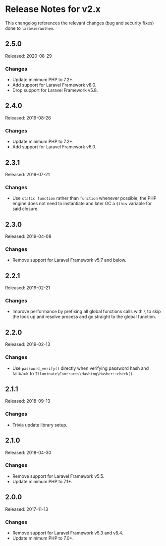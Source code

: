 # Release Notes for v2.x

This changelog references the relevant changes (bug and security fixes) done to `laravie/authen`.

## 2.5.0

Released: 2020-08-29

### Changes

* Update minimum PHP to 7.2+.
* Add support for Laravel Framework v8.0.
* Drop support for Laravel Framework v5.8.

## 2.4.0

Released: 2019-08-26

### Changes

* Update minimum PHP to 7.2+.
* Add support for Laravel Framework v6.0.

## 2.3.1

Released: 2019-07-21

### Changes

* Use `static function` rather than `function` whenever possible, the PHP engine does not need to instantiate and later GC a `$this` variable for said closure.

## 2.3.0

Released: 2019-04-08

### Changes

* Remove support for Laravel Framework v5.7 and below.

## 2.2.1

Released: 2019-02-21

### Changes

* Improve performance by prefixing all global functions calls with `\` to skip the look up and resolve process and go straight to the global function.

## 2.2.0

Released: 2019-02-13

### Changes

* Use `password_verify()` directly when verifying password hash and fallback to `Illuminate\Contracts\Hashing\Hasher::check()`.

## 2.1.1

Released: 2018-09-13

### Changes

* Trivia update library setup.

## 2.1.0

Released: 2018-04-30

### Changes

* Remove support for Laravel Framework v5.5.
* Update minimum PHP to 7.1+.

## 2.0.0

Released: 2017-11-13

### Changes

* Remove support for Laravel Framework v5.3 and v5.4.
* Update minimum PHP to 7.0+.
